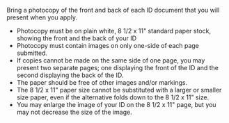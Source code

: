 Bring a photocopy of the front and back of each ID document that you will present when you apply.

* Photocopy must be on plain white, 8 1/2 x 11" standard paper stock, showing the front and the back of your ID
* Photocopy must contain images on only one-side of each page submitted.
* If copies cannot be made on the same side of one page, you may present two separate pages; one displaying the front of the ID and the second displaying the back of the ID.
* The paper should be free of other images and/or markings.
* The 8 1/2 x 11" paper size cannot be substituted with a larger or smaller size paper, even if the alternative folds down to the 8 1/2 x 11" size.
* You may enlarge the image of your ID on the 8 1/2 x 11" page, but you may not decrease the size of the image.
